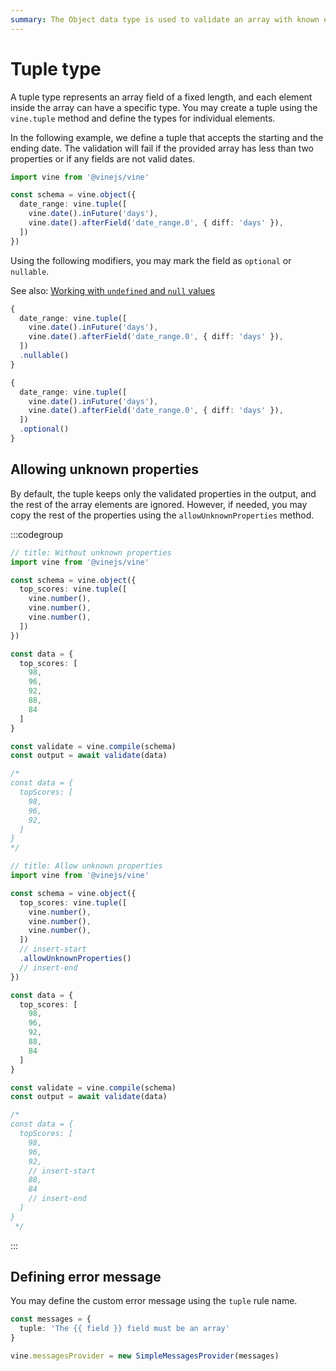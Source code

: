```yaml
---
summary: The Object data type is used to validate an array with known elements and array length
---
```


# Tuple type

A tuple type represents an array field of a fixed length, and each element inside the array can have a specific type. You may create a tuple using the `vine.tuple` method and define the types for individual elements. 

In the following example, we define a tuple that accepts the starting and the ending date. The validation will fail if the provided array has less than two properties or if any fields are not valid dates.

```ts
import vine from '@vinejs/vine'

const schema = vine.object({
  date_range: vine.tuple([
    vine.date().inFuture('days'),
    vine.date().afterField('date_range.0', { diff: 'days' }),
  ])
})
```

Using the following modifiers, you may mark the field as `optional` or `nullable`.

See also: [Working with `undefined` and `null` values](../guides/schema_101.md#nullable-and-optional-modifiers)

```ts
{
  date_range: vine.tuple([
    vine.date().inFuture('days'),
    vine.date().afterField('date_range.0', { diff: 'days' }),
  ])
  .nullable()
}
```

```ts
{
  date_range: vine.tuple([
    vine.date().inFuture('days'),
    vine.date().afterField('date_range.0', { diff: 'days' }),
  ])
  .optional()
}
```


## Allowing unknown properties

By default, the tuple keeps only the validated properties in the output, and the rest of the array elements are ignored. However, if needed, you may copy the rest of the properties using the `allowUnknownProperties` method.


:::codegroup

```ts
// title: Without unknown properties
import vine from '@vinejs/vine'

const schema = vine.object({
  top_scores: vine.tuple([
    vine.number(),
    vine.number(),
    vine.number(),
  ])
})

const data = {
  top_scores: [
    98,
    96,
    92,
    88,
    84
  ]
}

const validate = vine.compile(schema)
const output = await validate(data)

/*
const data = {
  topScores: [
    98,
    96,
    92,
  ]
}
*/
```


```ts
// title: Allow unknown properties
import vine from '@vinejs/vine'

const schema = vine.object({
  top_scores: vine.tuple([
    vine.number(),
    vine.number(),
    vine.number(),
  ])
  // insert-start
  .allowUnknownProperties()
  // insert-end
})

const data = {
  top_scores: [
    98,
    96,
    92,
    88,
    84
  ]
}

const validate = vine.compile(schema)
const output = await validate(data)

/*
const data = {
  topScores: [
    98,
    96,
    92,
    // insert-start
    88,
    84
    // insert-end
  ]
}
 */
```

:::

## Defining error message

You may define the custom error message using the `tuple` rule name.

```ts
const messages = {
  tuple: 'The {{ field }} field must be an array'
}

vine.messagesProvider = new SimpleMessagesProvider(messages)
```
